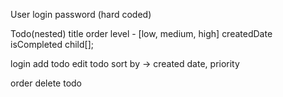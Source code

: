 User
login
password (hard coded)


Todo(nested)
title
order
level - [low, medium,  high]
createdDate
isCompleted
child[];


login
add todo
edit todo
sort by -> created date, priority

order
delete todo
